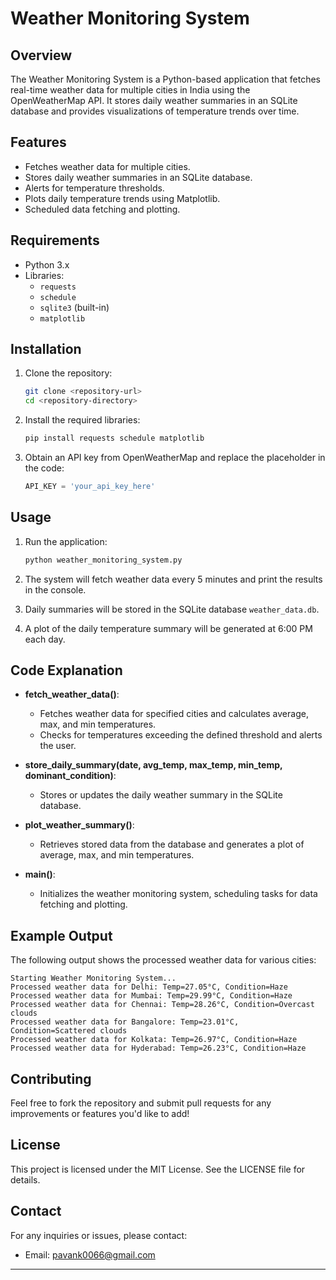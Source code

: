 # Weather Monitoring System

## Overview

The Weather Monitoring System is a Python-based application that fetches real-time weather data for multiple cities in India using the OpenWeatherMap API. It stores daily weather summaries in an SQLite database and provides visualizations of temperature trends over time.

## Features

- Fetches weather data for multiple cities.
- Stores daily weather summaries in an SQLite database.
- Alerts for temperature thresholds.
- Plots daily temperature trends using Matplotlib.
- Scheduled data fetching and plotting.

## Requirements

- Python 3.x
- Libraries:
  - `requests`
  - `schedule`
  - `sqlite3` (built-in)
  - `matplotlib`

## Installation

1. Clone the repository:
   ```bash
   git clone <repository-url>
   cd <repository-directory>
   ```

2. Install the required libraries:
   ```bash
   pip install requests schedule matplotlib
   ```

3. Obtain an API key from OpenWeatherMap and replace the placeholder in the code:
   ```python
   API_KEY = 'your_api_key_here'
   ```

## Usage

1. Run the application:
   ```bash
   python weather_monitoring_system.py
   ```

2. The system will fetch weather data every 5 minutes and print the results in the console.

3. Daily summaries will be stored in the SQLite database `weather_data.db`.

4. A plot of the daily temperature summary will be generated at 6:00 PM each day.

## Code Explanation

- **fetch_weather_data()**: 
  - Fetches weather data for specified cities and calculates average, max, and min temperatures.
  - Checks for temperatures exceeding the defined threshold and alerts the user.

- **store_daily_summary(date, avg_temp, max_temp, min_temp, dominant_condition)**: 
  - Stores or updates the daily weather summary in the SQLite database.

- **plot_weather_summary()**: 
  - Retrieves stored data from the database and generates a plot of average, max, and min temperatures.

- **main()**: 
  - Initializes the weather monitoring system, scheduling tasks for data fetching and plotting.

## Example Output

The following output shows the processed weather data for various cities:
```
Starting Weather Monitoring System...
Processed weather data for Delhi: Temp=27.05°C, Condition=Haze
Processed weather data for Mumbai: Temp=29.99°C, Condition=Haze
Processed weather data for Chennai: Temp=28.26°C, Condition=Overcast clouds
Processed weather data for Bangalore: Temp=23.01°C, Condition=Scattered clouds
Processed weather data for Kolkata: Temp=26.97°C, Condition=Haze
Processed weather data for Hyderabad: Temp=26.23°C, Condition=Haze
```

## Contributing

Feel free to fork the repository and submit pull requests for any improvements or features you'd like to add!

## License

This project is licensed under the MIT License. See the LICENSE file for details.

## Contact

For any inquiries or issues, please contact:
- Email: pavank0066@gmail.com

---
